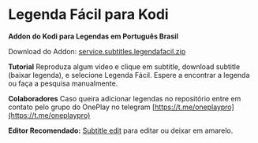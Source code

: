 # Legenda Fácil para Kodi
**Addon do Kodi para Legendas em Português Brasil**

Download do Addon: [service.subtitles.legendafacil.zip](https://github.com/zoreu/legenda-facil-para-kodi/raw/master/service.subtitles.legendafacil.zip")

**Tutorial**
Reproduza algum video e clique em subtitle, download subtitle (baixar legenda), e  selecione Legenda Fácil.
Espere a encontrar a legenda ou faça a pesquisa manualmente.

**Colaboradores**
Caso queira adicionar legendas no repositório entre em contato pelo grupo do OnePlay no telegram
[https://t.me/oneplaypro](https://t.me/oneplaypro)

**Editor Recomendado:**
[Subtitle edit](https://www.nikse.dk/subtitleedit/) para editar ou deixar em amarelo.
